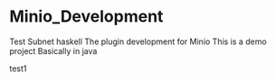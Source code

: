# Minio_Development
Test
Subnet haskell
The plugin development for Minio
This is a demo project
Basically in java

test1
